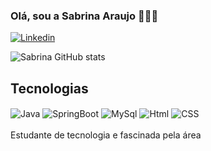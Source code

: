 ### Olá, sou a Sabrina Araujo 👩‍💻👋

[![Linkedin](https://img.shields.io/badge/LinkedIn-0A66C2.svg?style=for-the-badge&logo=LinkedIn&logoColor=white)](https://www.linkedin.com/in/sabrinacvaraujo/)
</br>

![Sabrina GitHub stats](https://github-readme-stats.vercel.app/api?username=AraujoSabrina&show_icons=true&theme=radical)

## Tecnologias
<div style="display: inline_block">
  <img align="center" alt="Java" src="https://img.shields.io/badge/Java-ED8B00?style=for-the-badge&logo=openjdk&logoColor=white"/>
  <img align="center" alt="SpringBoot" src="https://img.shields.io/badge/Spring%20Boot-6DB33F.svg?style=for-the-badge&logo=Spring-Boot&logoColor=white"/>
  <img align="center" alt="MySql" src="https://img.shields.io/badge/MySQL-4479A1.svg?style=for-the-badge&logo=MySQL&logoColor=white"/>
  <img align="center" alt="Html" src="https://img.shields.io/badge/HTML5-E34F26.svg?style=for-the-badge&logo=HTML5&logoColor=white"/>
  <img align="center" alt="CSS" src="https://img.shields.io/badge/CSS3-1572B6.svg?style=for-the-badge&logo=CSS3&logoColor=white"/>
</div>
</br>
Estudante de tecnologia e fascinada pela área
